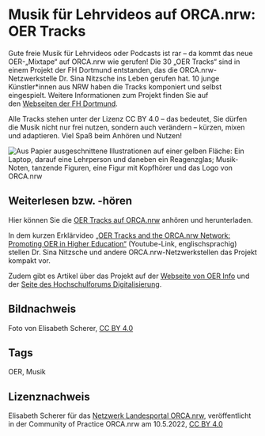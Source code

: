 # Musik für Lehrvideos auf ORCA.nrw: OER Tracks

Gute freie Musik für Lehrvideos oder Podcasts ist rar – da kommt das neue OER-„Mixtape“ auf ORCA.nrw wie gerufen! Die 30 „OER Tracks“ sind in einem Projekt der FH Dortmund entstanden, das die ORCA.nrw-Netzwerkstelle Dr. Sina Nitzsche ins Leben gerufen hat. 10 junge Künstler\*innen aus NRW haben die Tracks komponiert und selbst eingespielt. Weitere Informationen zum Projekt finden Sie auf den [Webseiten der FH Dortmund](https://www.fh-dortmund.de/news/oer-tracks-die-sounds-der-lehre.php).

Alle Tracks stehen unter der Lizenz CC BY 4.0 – das bedeutet, Sie dürfen die Musik nicht nur frei nutzen, sondern auch verändern – kürzen, mixen und adaptieren. Viel Spaß beim Anhören und Nutzen! 

![Aus Papier ausgeschnittene Illustrationen auf einer gelben Fläche: Ein Laptop, darauf eine Lehrperson und daneben ein Reagenzglas; Musik-Noten, tanzende Figuren, eine Figur mit Kopfhörer und das Logo von ORCA.nrw](https://github.com/lindahalm-hsbi/infOERmiert/assets/148337008/801af9f2-5089-44f6-9ff7-25cb3947a896 "OER Tracks image")


## Weiterlesen bzw. -hören

Hier können Sie die [OER Tracks auf ORCA.nrw](https://www.orca.nrw/oer-support/oer-tracks) anhören und herunterladen.

In dem kurzen Erklärvideo [„OER Tracks and the ORCA.nrw Network: Promoting OER in Higher Education“](https://www.youtube.com/watch?v=H5Zbo5Cyo_M "Youtube-Link") (Youtube-Link, englischsprachig) stellen Dr. Sina Nitzsche und andere ORCA.nrw-Netzwerkstellen das Projekt kompakt vor.

Zudem gibt es Artikel über das Projekt auf der [Webseite von OER Info](https://open-educational-resources.de/die-oer-tracks/) und der [Seite des Hochschulforums Digitalisierung](https://hochschulforumdigitalisierung.de/blog/oer-tracks-bedarfsgerechte-musik-fuer-die-digitale-lehre-durch-diy/).


## Bildnachweis

Foto von Elisabeth Scherer, <a href="https://creativecommons.org/licenses/by/4.0/" target="_blank">CC BY 4.0</a>

## Tags

OER, Musik

## Lizenznachweis

Elisabeth Scherer für das <a href="http://www.orca.nrw/ueber-uns/netzwerk" target="_blank">Netzwerk Landesportal ORCA.nrw</a>, veröffentlicht in der Community of Practice ORCA.nrw am 10.5.2022, <a href="https://creativecommons.org/licenses/by/4.0/" target="_blank">CC BY 4.0</a>

